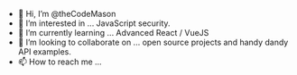 - 👋 Hi, I’m @theCodeMason
- 👀 I’m interested in ... JavaScript security.
- 🌱 I’m currently learning ... Advanced React / VueJS
- 💞️ I’m looking to collaborate on ... open source projects and handy dandy API examples.
- 📫 How to reach me ...

<!---
theCodeMason/theCodeMason is a ✨ special ✨ repository because its `README.md` (this file) appears on your GitHub profile.
You can click the Preview link to take a look at your changes.
--->
